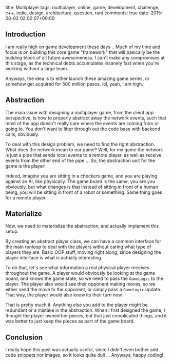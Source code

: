 title: Multiplayer
tags: multiplayer, online, game, development, challenge, c++, indie, design, architecture, question, rant
comments: true
date: 2015-08-02 02:00:07+00:00

## Introduction

I am really high on game development these days .. Much of my time and focus is on building this core game "framework" that will basically be the building block of all future awesomeness. I can't make any compromises at this stage, as the technical debts accumulates insanely fast when you're working without a large team.

Anyways, the idea is to either launch these amazing game series, or somehow get acquired for 500 million pesos. lol, yeah, I am high.

## Abstraction

The main issue with designing a multiplayer game, from the client app perspective, is how to properly abstract away the network events, such that most of the app doesn't really care where the events are coming from or going to. You don't want to litter through out the code base with backend calls, obviously.

To deal with this design problem, we need to find the right abstraction. What does the network mean to our game? Well, for my game the network is just a pipe that sends local events to a remote player, as well as receive events from the other end of the pipe ... So, the abstraction unit for the game is the player!

Indeed, imagine you are sitting in a checkers game, and you are playing against an AI, like physically. The game board is the same, you are you obviously, but what changes is that instead of sitting in front of a human being, you will be sitting in front of a robot or something. Same thing goes for a remote player.

## Materialize

Now, we need to materialize the abstraction, and actually implement this setup.

By creating an abstract player class, we can have a common interface for the main runloop to deal with the players without caring what type of players they are. Basic OOP stuff, moving right along, since designing the player interface is what is actually interesting.

To do that, let's see what information a real physical player receives throughout the game. A player would obviously be looking at the game board, and knows the game state, so we need to pass the `GameLogic` to the player. The player also would see their opponent making moves, so we either send the move to the opponent, or simply pass a `GameLogic` update. That way, the player would also know its their turn now.

That is pretty much it. Anything else you add to the player might be redundant or a mistake in the abstraction. When I first designed the game, I thought the player owned her pieces, but that just complicated things, and it was better to just keep the pieces as part of the game board.

## Conclusion

I really hope this post was actually useful, since I didn't even bother add code snippets nor images, so it looks quite dull ... Anyways, happy coding!
